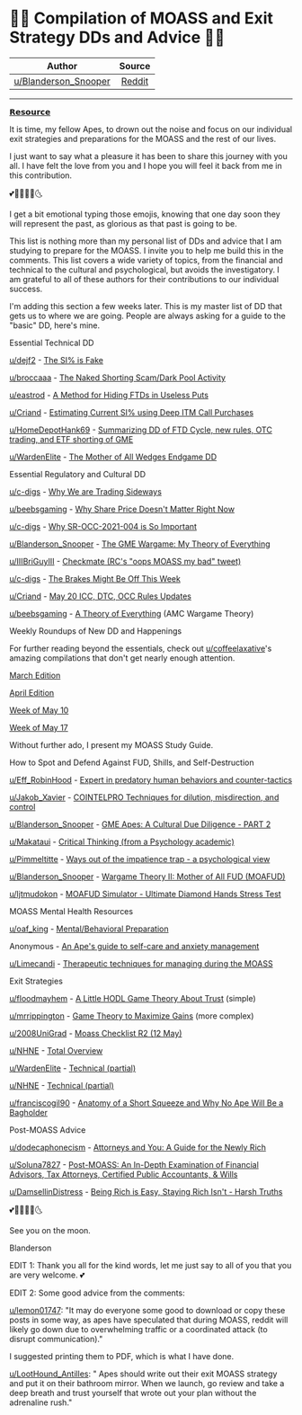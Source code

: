 🦍🦍 Compilation of MOASS and Exit Strategy DDs and Advice 🦍🦍
===============================================================

| Author       | Source       | 
| :-------------: |:-------------:|
|  [u/Blanderson_Snooper](https://www.reddit.com/user/Blanderson_Snooper/) | [Reddit](https://www.reddit.com/r/DDintoGME/comments/n69qhp/compilation_of_moass_and_exit_strategy_dds_and/) | 

---

[𝗥𝗲𝘀𝗼𝘂𝗿𝗰𝗲](https://www.reddit.com/r/DDintoGME/search?q=flair_name%3A%22%F0%9D%97%A5%F0%9D%97%B2%F0%9D%98%80%F0%9D%97%BC%F0%9D%98%82%F0%9D%97%BF%F0%9D%97%B0%F0%9D%97%B2%22&restrict_sr=1)

It is time, my fellow Apes, to drown out the noise and focus on our individual exit strategies and preparations for the MOASS and the rest of our lives.

I just want to say what a pleasure it has been to share this journey with you all. I have felt the love from you and I hope you will feel it back from me in this contribution.

💕🦍💎🙌🚀🌜

I get a bit emotional typing those emojis, knowing that one day soon they will represent the past, as glorious as that past is going to be.

This list is nothing more than my personal list of DDs and advice that I am studying to prepare for the MOASS. I invite you to help me build this in the comments. This list covers a wide variety of topics, from the financial and technical to the cultural and psychological, but avoids the investigatory. I am grateful to all of these authors for their contributions to our individual success.

I'm adding this section a few weeks later. This is my master list of DD that gets us to where we are going. People are always asking for a guide to the "basic" DD, here's mine.

Essential Technical DD

[u/dejf2](https://www.reddit.com/u/dejf2/) - [The SI% is Fake](https://www.reddit.com/r/GME/comments/mhv22h/the_si_is_fake_i_found_44000000_million_shorts/)

[u/broccaaa](https://www.reddit.com/u/broccaaa/) - [The Naked Shorting Scam/Dark Pool Activity](https://www.reddit.com/r/Superstonk/comments/mvdgf5/the_naked_shorting_scam_in_numbers_ai_detection/)

[u/eastrod](https://www.reddit.com/u/eastrod/) - [A Method for Hiding FTDs in Useless Puts](https://www.reddit.com/r/Superstonk/comments/mzgtvx/a_method_for_hiding_ftds_that_uses_the_109mil/)

[u/Criand](https://www.reddit.com/u/Criand/) - [Estimating Current SI% using Deep ITM Call Purchases](https://www.reddit.com/r/Superstonk/comments/nc1lny/ive_estimated_the_current_si_based_on_the_si/)

[u/HomeDepotHank69](https://www.reddit.com/u/HomeDepotHank69/) - [Summarizing DD of FTD Cycle, new rules, OTC trading, and ETF shorting of GME](https://www.reddit.com/r/Superstonk/comments/n66tzh/hanks_definitive_gme_theory_of_everything/)

[u/WardenElite](https://www.reddit.com/u/WardenElite/) - [The Mother of All Wedges Endgame DD](https://www.reddit.com/r/Superstonk/comments/n5me5g/the_mother_of_all_wedges_an_endgame_dd_technical/)

Essential Regulatory and Cultural DD

[u/c-digs](https://www.reddit.com/u/c-digs/) - [Why We are Trading Sideways](https://www.reddit.com/r/Superstonk/comments/mu9xed/why_were_still_trading_sideways_and_why_we_havent/)

[u/beebsgaming](https://www.reddit.com/u/beebsgaming/) - [Why Share Price Doesn't Matter Right Now](https://www.reddit.com/r/DDintoGME/comments/n21ml0/amc_and_gme_why_share_price_doesnt_matter_right/)

[u/c-digs](https://www.reddit.com/u/c-digs/) - [Why SR-OCC-2021-004 is So Important](https://www.reddit.com/r/Superstonk/comments/mnpzu5/srocc2021004_why_this_proposed_rule_change_is/)

[u/Blanderson_Snooper](https://www.reddit.com/u/Blanderson_Snooper/) - [The GME Wargame: My Theory of Everything](https://www.reddit.com/r/Superstonk/comments/mvov2f/the_gme_wargame_a_new_theory_of_everything_my/)

[u/IIIBriGuyIII](https://www.reddit.com/u/IIIBriGuyIII/) - [Checkmate (RC's "oops MOASS my bad" tweet)](https://www.reddit.com/r/Superstonk/comments/nb3j23/checkmate_the_simulation_has_synced_100_buckle/)

[u/c-digs](https://www.reddit.com/u/c-digs/) - [The Brakes Might Be Off This Week](https://www.reddit.com/r/Superstonk/comments/nfagu1/this_week_might_be_it_the_brakes_are_possibly/)

[u/Criand](https://www.reddit.com/u/Criand/) - [May 20 ICC, DTC, OCC Rules Updates](https://www.reddit.com/r/Superstonk/comments/ngru15/the_flurry_of_rules_before_the_storm_dtc_icc_occ/)

[u/beebsgaming](https://www.reddit.com/u/beebsgaming/) - [A Theory of Everything](https://www.reddit.com/r/DDintoGME/comments/n21ml0/amc_and_gme_why_share_price_doesnt_matter_right/) (AMC Wargame Theory)

Weekly Roundups of New DD and Happenings

For further reading beyond the essentials, check out [u/coffeelaxative](https://www.reddit.com/u/coffeelaxative/)'s amazing compilations that don't get nearly enough attention.

[March Edition](https://www.reddit.com/r/Superstonk/comments/nd506b/compilation_of_all_dd_ta_rules_regulations_news/)

[April Edition](https://www.reddit.com/r/Superstonk/comments/nd80tt/compilation_of_all_dd_ta_rules_regulations_news/)

[Week of May 10](https://www.reddit.com/r/Superstonk/comments/ncqh06/compilation_of_all_dd_ta_rules_regulations_news)

[Week of May 17](https://www.reddit.com/r/Superstonk/comments/nep4cf/compilation_of_all_dd_ta_rules_regulations_news/)

Without further ado, I present my MOASS Study Guide.

How to Spot and Defend Against FUD, Shills, and Self-Destruction

[u/Eff_RobinHood](https://www.reddit.com/u/Eff_RobinHood/) - [Expert in predatory human behaviors and counter-tactics](https://www.reddit.com/r/GME/comments/m56sb3/my_professionalacademic_background_has_been_in)

[u/Jakob_Xavier](https://www.reddit.com/u/Jakob_Xavier/) - [COINTELPRO Techniques for dilution, misdirection, and control](https://www.reddit.com/r/Superstonk/comments/mulstf/cointelpro_techniques_for_dilution_misdirection/)

[u/Blanderson_Snooper](https://www.reddit.com/u/Blanderson_Snooper/) - [GME Apes: A Cultural Due Diligence - PART 2](https://www.reddit.com/user/Blanderson_Snooper/comments/m79k0m/gme_apes_a_cultural_due_diligence_part_2/)

[u/Makataui](https://www.reddit.com/u/Makataui/) - [Critical Thinking (from a Psychology academic)](https://www.reddit.com/r/Superstonk/comments/mtmqf3/critical_thinking_from_a_psychology_academic/)

[u/Pimmeltitte](https://www.reddit.com/u/Pimmeltitte/) - [Ways out of the impatience trap - a psychological view](https://www.reddit.com/r/Superstonk/comments/n10kku/ways_out_of_the_impatience_trap_a_psychological/)

[u/Blanderson_Snooper](https://www.reddit.com/u/Blanderson_Snooper/) - [Wargame Theory II: Mother of All FUD (MOAFUD)](https://www.reddit.com/r/Superstonk/comments/ng4ja0/wargame_theory_ii_the_mother_of_all_fud_moafud/)

[u/ljtmudokon](https://www.reddit.com/user/ljtmudokon/) - [MOAFUD Simulator - Ultimate Diamond Hands Stress Test](https://www.reddit.com/r/Superstonk/comments/nh1129/the_moadfud_simulator_ultimate_diamond_hand/)

MOASS Mental Health Resources

[u/oaf_king](https://www.reddit.com/u/oaf_king/) - [Mental/Behavioral Preparation](https://www.reddit.com/r/GME/comments/lzxbzm/be_adamant_some_reminders_for_managing_behavior/)

Anonymous - [An Ape's guide to self-care and anxiety management](https://www.reddit.com/r/Superstonk/comments/mrqgtg/an_apes_guide_to_selfcare_and_anxiety_management/)

[u/Limecandi](https://www.reddit.com/u/Limecandi/) - [Therapeutic techniques for managing during the MOASS](https://www.reddit.com/r/GME/comments/mdnohu/repost_therapeutic_techniques_for_managing_during)

Exit Strategies

[u/floodmayhem](https://www.reddit.com/u/floodmayhem/) - [A Little HODL Game Theory About Trust](https://www.reddit.com/r/Superstonk/comments/nhsbwt/a_little_hodl_game_theory_even_the_smooth_apes/) (simple)

[u/mrrippington](https://www.reddit.com/u/mrrippington/) - [Game Theory to Maximize Gains](https://www.reddit.com/r/Superstonk/comments/n6wcum/an_apes_primer_to_decision_making_game_theory_vs/) (more complex)

[u/2008UniGrad](https://www.reddit.com/u/2008UniGrad/) - [Moass Checklist R2 (12 May)](https://www.reddit.com/r/Superstonk/comments/nbdvii/moass_checklist_for_apes_things_to_think_about/)

[u/NHNE](https://www.reddit.com/u/NHNE/) - [Total Overview](https://www.reddit.com/r/GME/comments/m8nk84/important_all_apes_need_to_read_this_to_prepare)

[u/WardenElite](https://www.reddit.com/u/WardenElite/) - [Technical (partial)](https://www.reddit.com/r/GME/comments/m073v6/exit_strategy_dd_a_comprehensive_guide_to/)

[u/NHNE](https://www.reddit.com/u/NHNE/) - [Technical (partial)](https://www.reddit.com/r/GME/comments/m0r4kg/gme_exit_strategy_here_is_what_i_not_we_i_am)

[u/franciscogil90](https://www.reddit.com/u/franciscogil90/) - [Anatomy of a Short Squeeze and Why No Ape Will Be a Bagholder](https://www.reddit.com/r/Superstonk/comments/mos6zf/anatomy_of_a_short_squeeze_and_why_no_ape_will_be)

Post-MOASS Advice

[u/dodecaphonecism](https://www.reddit.com/u/dodecaphonecism/) - [Attorneys and You: A Guide for the Newly Rich](https://www.reddit.com/r/Superstonk/comments/mzt5sm/attorneys_and_you_a_guide_to_the_newly_rich/)

[u/Soluna7827](https://www.reddit.com/u/Soluna7827/) - [Post-MOASS: An In-Depth Examination of Financial Advisors, Tax Attorneys, Certified Public Accountants, & Wills](https://www.reddit.com/r/Superstonk/comments/mutuhv/postmoass_an_indepth_examination_of_financial/)

[u/DamsellinDistress](https://www.reddit.com/u/DamsellinDistress/) - [Being Rich is Easy, Staying Rich Isn't - Harsh Truths](https://www.reddit.com/r/Superstonk/comments/n3wdy1/being_rich_is_easy_staying_rich_isnt_harsh_truths/)

💕🦍💎🙌🚀🌜

See you on the moon.

Blanderson

EDIT 1: Thank you all for the kind words, let me just say to all of you that you are very welcome. 💕

EDIT 2: Some good advice from the comments:

[u/lemon01747](https://www.reddit.com/u/lemon01747/): "It may do everyone some good to download or copy these posts in some way, as apes have speculated that during MOASS, reddit will likely go down due to overwhelming traffic or a coordinated attack (to disrupt communication)."

I suggested printing them to PDF, which is what I have done.

[u/LootHound_Antilles](https://www.reddit.com/u/LootHound_Antilles/): " Apes should write out their exit MOASS strategy and put it on their bathroom mirror. When we launch, go review and take a deep breath and trust yourself that wrote out your plan without the adrenaline rush."
